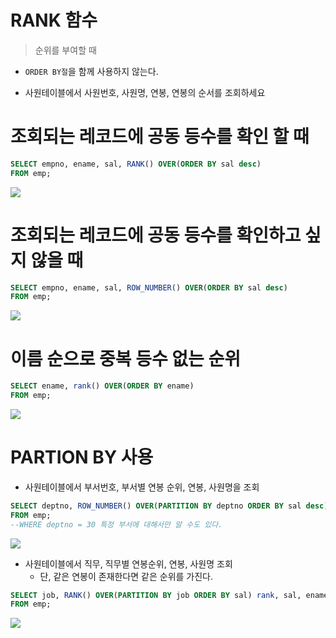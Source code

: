 # RANK 함수
> 순위를 부여할 때 
- `ORDER BY절`을 함께 사용하지 않는다.

- 사원테이블에서 사원번호, 사원명, 연봉, 연봉의 순서를 조회하세요

# 조회되는 레코드에 공동 등수를 확인 할 때

```sql
SELECT empno, ename, sal, RANK() OVER(ORDER BY sal desc)
FROM emp;
```

<img src = "https://user-images.githubusercontent.com/69107255/102576063-10289080-4138-11eb-90d8-ae5ee7d158eb.png">

# 조회되는 레코드에 공동 등수를 확인하고 싶지 않을 때
```sql
SELECT empno, ename, sal, ROW_NUMBER() OVER(ORDER BY sal desc)
FROM emp;
```

<img src = "https://user-images.githubusercontent.com/69107255/102576123-29c9d800-4138-11eb-95cd-650f8a903ef4.png">

# 이름 순으로 중복 등수 없는 순위
```sql
SELECT ename, rank() OVER(ORDER BY ename)
FROM emp;
```

<img src = "https://user-images.githubusercontent.com/69107255/102576161-38b08a80-4138-11eb-8702-1d9bb97e5fcc.png">

# PARTION BY 사용

- 사원테이블에서 부서번호, 부서별 연봉 순위, 연봉, 사원명을 조회

```sql
SELECT deptno, ROW_NUMBER() OVER(PARTITION BY deptno ORDER BY sal desc) rank, sal, ename
FROM emp;
--WHERE deptno = 30 특정 부서에 대해서만 알 수도 있다.
```

<img src = "https://user-images.githubusercontent.com/69107255/102576220-5b42a380-4138-11eb-8162-2a2c9d688dbe.png">

- 사원테이블에서 직무, 직무별 연봉순위, 연봉, 사원명 조회
    - 단, 같은 연봉이 존재한다면 같은 순위를 가진다.

```sql
SELECT job, RANK() OVER(PARTITION BY job ORDER BY sal) rank, sal, ename
FROM emp;
```

<img src = "https://user-images.githubusercontent.com/69107255/102576244-6b5a8300-4138-11eb-8785-a5b9ef660ee3.png">